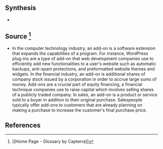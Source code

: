 ## Synthesis
- 
## Source [^1]
- In the computer technology industry, an add-on is a software extension that expands the capabilities of a program. For instance, WordPress plug-ins are a type of add-on that web development companies use to efficiently add new functionalities to a userʻs website such as automatic backups, anti-spam protections, and preformatted website themes and widgets. In the financial industry, an add-on is additional shares of company stock issued by a corporation in order to accrue large sums of money. Add-ons are a crucial part of equity financing, a financial technique companies use to raise capital which involves selling shares of a publicly traded company. In sales, an add-on is a product or service sold to a buyer in addition to their original purchase. Salespeople typically offer add-ons to customers that are already planning on making a purchase to increase the customerʻs final purchase price.
## References

[^1]: [[Home Page - Glossary by Capterra]]